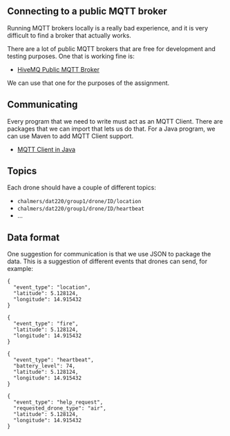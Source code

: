 ## Connecting to a public MQTT broker
Running MQTT brokers locally is a really bad experience, and it is very difficult to find a broker that actually works.

There are a lot of public MQTT brokers that are free for development and testing purposes. One that is working fine is:

- [HiveMQ Public MQTT Broker](https://www.hivemq.com/public-mqtt-broker/)

We can use that one for the purposes of the assignment.

## Communicating
Every program that we need to write must act as an MQTT Client. There are packages that we can import that lets us do that. For a Java program, we can use Maven to add MQTT Client support.

- [MQTT Client in Java](https://www.baeldung.com/java-mqtt-client)

## Topics
Each drone should have a couple of different topics:

- `chalmers/dat220/group1/drone/ID/location`
- `chalmers/dat220/group1/drone/ID/heartbeat`
- ...

## Data format
One suggestion for communication is that we use JSON to package the data. This is a suggestion of different events that drones can send, for example:

```
{
  "event_type": "location",
  "latitude": 5.128124,
  "longitude": 14.915432
}
```

```
{
  "event_type": "fire",
  "latitude": 5.128124,
  "longitude": 14.915432
}
```

```
{
  "event_type": "heartbeat",
  "battery_level": 74,
  "latitude": 5.128124,
  "longitude": 14.915432
}
```

```
{
  "event_type": "help_request",
  "requested_drone_type": "air",
  "latitude": 5.128124,
  "longitude": 14.915432
}
```
